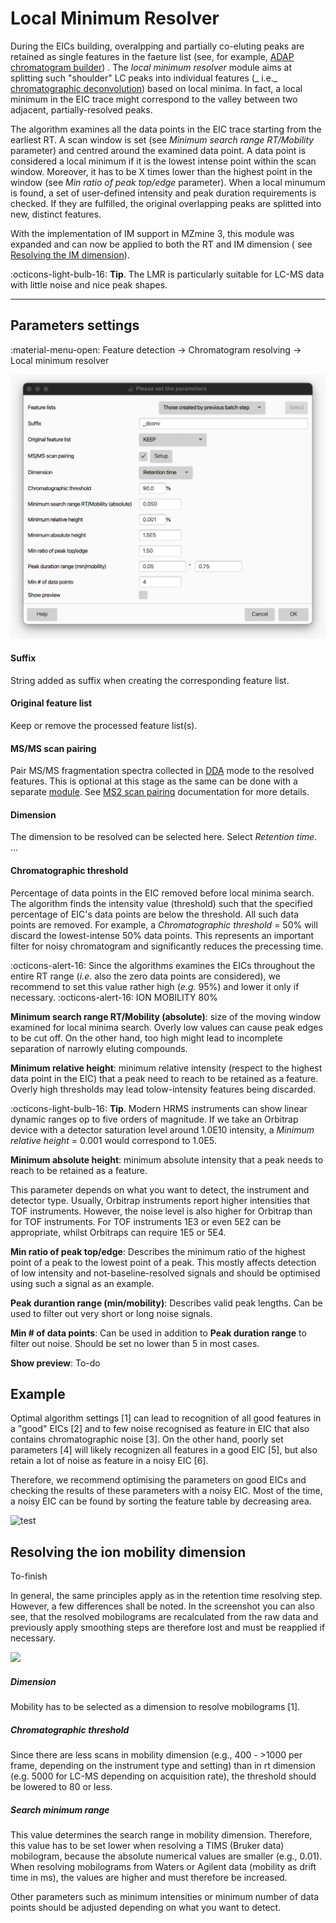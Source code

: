 # **Local Minimum Resolver**

During the EICs building, overalpping and partially co-eluting peaks are retained as single features
in the faeture list (see, for
example, [ADAP chromatogram builder](../featdet_adap_chromatogram_builder/adap-chromatogram-builder.md))
. The _local minimum resolver_ module aims at splitting such "shoulder" LC peaks into individual
features (_
i.e._ [chromatographic deconvolution](../../terminology/general-terminology.md#chromatographic-deconvolution))
based on local minima. In fact, a local minimum in the EIC trace might correspond to the valley
between two adjacent, partially-resolved peaks.

The algorithm examines all the data points in the EIC trace starting from the earliest RT. A scan
window is set (see _Minimum search range RT/Mobility_ parameter) and centred around the examined
data point. A data point is considered a local minimum if it is the lowest intense point within the
scan window. Moreover, it has to be X times lower than the highest point in the window (see _Min
ratio of peak top/edge_ parameter). When a local minumum is found, a set of user-defined intensity
and peak duration requirements is checked. If they are fulfilled, the original overlapping peaks are
splitted into new, distinct features.

With the implementation of IM support in MZmine 3, this module was expanded and can now be applied
to both the RT and IM dimension (
see [Resolving the IM dimension](#resolving-the-ion-mobility-dimension)).

:octicons-light-bulb-16: **Tip**. The LMR is particularly suitable for LC-MS data with little noise
and nice peak shapes.

---

## **Parameters settings**

:material-menu-open: Feature detection → Chromatogram resolving → Local minimum resolver

![](local-minimum-resolver.png)

#### **Suffix**

String added as suffix when creating the corresponding feature list.

#### **Original feature list**

Keep or remove the processed feature list(s).

#### **MS/MS scan pairing**

Pair MS/MS fragmentation spectra collected
in [DDA](../../terminology/general-terminology.md#data-dependent-acqusition-mode)
mode to the resolved features. This is optional at this stage as the same can be done with a
separate [module](../featdet_MS2_scan_pairing/ms2_scan_pairing.md).
See [MS2 scan pairing](../featdet_MS2_scan_pairing/ms2_scan_pairing.md) documentation for more
details.

#### **Dimension**

The dimension to be resolved can be selected here. Select _Retention time_. ...

#### **Chromatographic threshold**

Percentage of data points in the EIC removed before local minima search. The algorithm finds the
intensity value (threshold) such that the specified percentage of EIC's data points are below the
threshold. All such data points are removed. For example, a _Chromatographic threshold_ = 50% will
discard the lowest-intense 50% data points. This represents an important filter for noisy
chromatogram and significantly reduces the precessing time.

:octicons-alert-16: Since the algorithms examines the EICs throughout the entire RT range (_i.e._
also the zero data points are considered), we recommend to set this value rather high (_e.g._ 95%)
and lower it only if necessary.
:octicons-alert-16: ION MOBILITY 80%

**Minimum search range RT/Mobility (absolute)**: size of the moving window examined for local minima
search. Overly low values can cause peak edges to be cut off. On the other hand, too high might lead
to incomplete separation of narrowly eluting compounds.

**Minimum relative height**: minimum relative intensity (respect to the highest data point in the
EIC) that a peak need to reach to be retained as a feature. Overly high thresholds may lead
tolow-intensity features being discarded.

:octicons-light-bulb-16: **Tip**. Modern HRMS instruments can show linear dynamic ranges op to five
orders of magnitude. If we take an Orbitrap device with a detector saturation level around 1.0E10
intensity, a _Minimum relative height_ = 0.001 would correspond to 1.0E5.

**Minimum absolute height**: minimum absolute intensity that a peak needs to reach to be retained as
a feature.

This parameter depends on what you want to detect, the instrument and detector type. Usually,
Orbitrap instruments report higher intensities that TOF instruments. However, the noise level is
also higher for Orbitrap than for TOF instruments. For TOF instruments 1E3 or even 5E2 can be
appropriate, whilst Orbitraps can require 1E5 or 5E4.

**Min ratio of peak top/edge**: Describes the minimum ratio of the highest point of a peak to the
lowest point of a peak. This mostly affects detection of low intensity and not-baseline-resolved
signals and should be optimised using such a signal as an example.

**Peak durantion range (min/mobility)**: Describes valid peak lengths. Can be used to filter out
very short or long noise signals.

**Min # of data points**: Can be used in addition to **Peak duration range** to filter out noise.
Should be set no lower than 5 in most cases.

**Show preview**: To-do

## Example

Optimal algorithm settings [1] can lead to recognition of all good features in a "good"
EICs [2] and to few noise recognised as feature in EIC that also contains chromatographic noise
[3]. On the other hand, poorly set parameters [4] will likely recognizen all features in a good
EIC [5], but also retain a lot of noise as feature in a noisy EIC [6].

Therefore, we recommend optimising the parameters on good EICs and checking the results of these
parameters with a noisy EIC. Most of the time, a noisy EIC can be found by sorting the feature table
by decreasing area.

![test](chromatogramresolving.png)

## Resolving the ion mobility dimension

To-finish

In general, the same principles apply as in the retention time resolving step. However, a few
differences shall be noted. In the screenshot you can also see, that the resolved mobilograms are
recalculated from the raw data and previously apply smoothing steps are therefore lost and must be
reapplied if necessary.

![](mobilityresolving.png)

##### Dimension

Mobility has to be selected as a dimension to resolve mobilograms [1].

##### Chromatographic threshold

Since there are less scans in mobility dimension (e.g., 400 - >1000 per frame, depending on the
instrument type and setting) than in rt dimension (e.g. 5000 for LC-MS depending on acquisition
rate), the threshold should be lowered to 80 or less.

##### Search minimum range

This value determines the search range in mobility dimension. Therefore, this value has to be set
lower when resolving a TIMS (Bruker data) mobilogram, because the absolute numerical values are
smaller (e.g., 0.01). When resolving mobilograms from Waters or Agilent data (mobility as drift time
in ms), the values are higher and must therefore be increased.

Other parameters such as minimum intensities or minimum number of data points should be adjusted
depending on what you want to detect.
